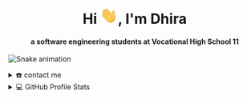 <html>
<body>
  
<div align="center">
<h1 align="center">Hi <img width="35" src="https://github.com/1999AZZAR/1999AZZAR/blob/main/resources/img/waving.gif">, I'm Dhira</h1>
<h4 align="center">a software engineering students at Vocational High School 11</h4>
</div>
  
![Snake animation](https://github.com/dirarmdn/dirarmdn/blob/output/github-contribution-grid-snake.svg)

  

  
<details>
  <summary>☎️ contact me</summary>
<div>
  <samp>
    <h2 align="center">you can reach me by:</h2>
    <p align="center">
      <br/>
      <a href="https://www.linkedin.com/in/dhiraramadini/" target="blank"><img align="center"
         src="https://img.shields.io/badge/linkedin-%231DA1F2.svg?style=for-the-badge&logo=linkedin&logoColor=white"
         alt="azzar" height="30"/></a>
      <a href="mailto:dhiraramadini@gmail.com" target="blank"><img align="center"
         src="https://img.shields.io/badge/gmail-EA4335.svg?style=for-the-badge&logo=gmail&logoColor=white"
         alt="azzar" height="30"/></a>
            <a href="https://instagram.com/dirarmdn" target="blank"><img align="center"
         src="https://img.shields.io/badge/instagram-%23E4405F.svg?style=for-the-badge&logo=Instagram&logoColor=white"
         alt="azzar" height="30"/></a>
    </p>
  </samp>
</div>
</details>

<!-- <details>
  <summary>🧮 about</summary>
<div>
<samp>
<h2 align="center">About this Account</h2>
 </samp>
</div>
</details> -->
  
<details> 
  <summary>💻 GitHub Profile Stats</summary>
  <div>
  <samp>
    <h2 align="center"> Github stats </h2>
      <br/>
    
   
  <summary><h3>languages</h3></summary>
            <p align="center">
        <a href="https://github.com/dirarmdn/">
          <img src="https://github-readme-stats.vercel.app/api/top-langs/?username=dirarmdn&langs_count=6&locale=en&layout=compact&line_height=20&title_color=7A7ADB&icon_color=2234AE&text_color=D3D3D3&bg_color=0,000000,130F40"
          alt="dirarmdn :: overall Top Langs " /></a>
      </p>

  <summary><h3>stasistic</h3></summary>
  <div align="center">
  <a href="https://github.com/dirarmdn/">
    <img height="175em" src="https://github-readme-stats-eight-theta.vercel.app/api?username=dirarmdn&show_icons=true&locale=en&layout=compact&line_height=20&title_color=7A7ADB&icon_color=2234AE&text_color=D3D3D3&bg_color=0,000000,130F40&include_all_commits=true&count_private=true"/>
    <img width="49.5%" src="https://github-readme-streak-stats.herokuapp.com/?user=dirarmdn&layout=compact&theme=dracula" />
  </a>
  </div>
     <br>
     </samp>
  </div>    
</details>
